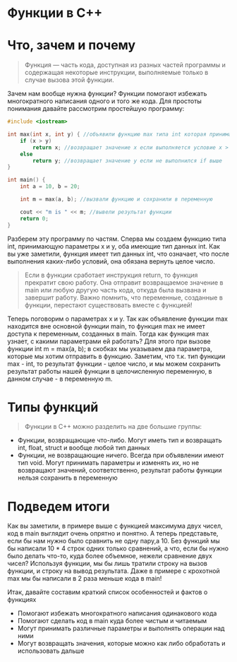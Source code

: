 # Функции в С++
Что, зачем и почему
===

>Функция — часть кода, доступная из разных частей программы и содержащая некоторые инструкции, выполняемые только в случае вызова этой функции.

Зачем нам вообще нужна функции? Функции помогают избежать многократного написания одного и того же кода. Для простоты понимания давайте рассмотрим простейшую программу:
```cpp
#include <iostream>

int max(int x, int y) { //объявили функцию max типа int которая принимает два параметра типа int
    if (x > y)
        return x; //возвращает значение x если выполняется условие x > y
    else
        return y; //возвращает значение y если не выполнился if выше
}

int main() {
    int a = 10, b = 20;

    int m = max(a, b); //вызвали функцию и сохранили в переменную

    cout << "m is " << m; //вывели результат функции
    return 0;
}
```
Разберем эту программу по частям. Сперва мы создаем функцию типа int, принимающую параметры x и y, оба имеющие тип данных int. Как вы уже заметили, функция имеет тип данных int, что означает, что после выполнения каких-либо условий, она обязана вернуть целое число. 

>Если в функции сработает инструкция return, то функция прекратит свою работу. Она отправит возвращаемое значение в main или любую другую часть кода, откуда была вызвана и завершит работу. Важно помнить, что переменные, созданные в функции, перестают существовать вместе с функцией!

Теперь поговорим о параметрах х и у. Так как объявление функции max находится вне основной функции main, то функция max не имеет доступа к переменным, созданных в main. Тогда как функция max узнает, с какими параметрами ей работать? Для этого при вызове функции int m = max(a, b); в скобках мы указываем два параметра, которые мы хотим отправить в функцию. Заметим, что т.к. тип функции max - int, то результат функции - целое число, и мы можем сохранить результат работы нашей функции в целочисленную переменную, в данном случае - в переменную m. 

Типы функций
===
>Функции в C++ можно разделить на две большие группы: 
* Функции, возвращающие что-либо. Могут иметь тип и возвращать int, float, struct и вообще любой тип данных
* Функции, не возвращающие ничего. Всегда при объявлении имеют тип void. Могут принимать параметры и изменять их, но не возвращают значений, соответственно, результат работы функции нельзя сохранить в переменную

Подведем итоги
===
Как вы заметили, в примере выше с функцией максимума двух чисел, код в main выглядит очень опрятно и понятно. А теперь представьте, если бы нам нужно было сравнить не одну пару,а 10. Без функций мы бы написали 10 * 4 строк одних только сравнений, а что, если бы нужно было делать что-то, куда более объемное, нежели сравнение двух чисел? Используя функции, мы бы лишь тратили строку на вызов функции, и строку на вывод результата. Даже в примере с крохотной max мы бы написали в 2 раза меньше кода в main!

Итак, давайте составим краткий список особенностей и фактов о функциях
* Помогают избежать многократного написания одинакового кода
* Помогают сделать код в main куда более чистым и читаемым
* Могут принимать различные параметры и выполнять операции над ними
* Могут возвращать значения, которые можно как либо обработать и использовать дальше



